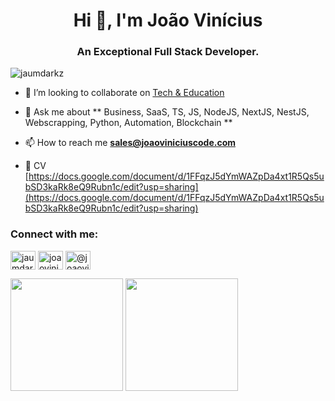 <h1 align="center">Hi 👋, I'm João Vinícius</h1>
<h3 align="center">An Exceptional Full Stack Developer.</h3>

<p align="left"> <img src="https://komarev.com/ghpvc/?username=jaumdarkz&label=Profile%20views&color=0e75b6&style=flat" alt="jaumdarkz" /> </p>

<!--<p align="left"> <a href="https://github.com/ryo-ma/github-profile-trophy"><img src="https://github-profile-trophy.vercel.app/?username=jaumdarkz" alt="jaumdarkz" /></a> </p> !-->

- 👯 I’m looking to collaborate on [Tech & Education](https://www.instagram.com/joaovinicius.code)

- 💬 Ask me about ** Business, SaaS, TS, JS, NodeJS, NextJS, NestJS, Webscrapping, Python, Automation, Blockchain **

- 📫 How to reach me [**sales@joaoviniciuscode.com**](https://www.instagram.com/joaovinicius.code)

- 📄 CV [https://docs.google.com/document/d/1FFqzJ5dYmWAZpDa4xt1R5Qs5ubSD3kaRk8eQ9Rubn1c/edit?usp=sharing](https://docs.google.com/document/d/1FFqzJ5dYmWAZpDa4xt1R5Qs5ubSD3kaRk8eQ9Rubn1c/edit?usp=sharing)

<h3 align="left">Connect with me:</h3>
<p align="left">
<a href="https://linkedin.com/in/jaumdark" target="blank"><img align="center" src="https://raw.githubusercontent.com/rahuldkjain/github-profile-readme-generator/master/src/images/icons/Social/linked-in-alt.svg" alt="jaumdark" height="30" width="40" /></a>
<a href="https://instagram.com/joaovinicius.code" target="blank"><img align="center" src="https://raw.githubusercontent.com/rahuldkjain/github-profile-readme-generator/master/src/images/icons/Social/instagram.svg" alt="joaovinicius.code" height="30" width="40" /></a>
<a href="https://www.youtube.com/@joaoviniciuscode" target="blank"><img align="center" src="https://raw.githubusercontent.com/rahuldkjain/github-profile-readme-generator/master/src/images/icons/Social/youtube.svg" alt="@joaoviniciuscode" height="30" width="40" /></a>
</p>

<p>
  <img height="180em" src="https://github-readme-stats.vercel.app/api?username=JaumDarkz&show_icons=true&hide_border=true&&count_private=true&include_all_commits=true&theme=tokyonight" />
  <img height="180em" src="https://github-readme-stats.vercel.app/api/top-langs/?username=JaumDarkz&exclude_repo=KNN-Image-Classification&show_icons=true&hide_border=true&layout=compact&langs_count=120&theme=tokyonight&hide=hide%3Dphp,tex,tsql,shell,c%23,roff"/>
</p>
